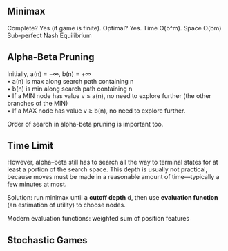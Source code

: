 <h2>Minimax</h2>

Complete? Yes (if game is finite). Optimal? Yes. Time O(b^m). Space O(bm)<br>
Sub-perfect Nash Equilibrium

<h2>Alpha-Beta Pruning</h2>

Initially, a(n) = −∞, b(n) = +∞ <br>
• a(n) is max along search path containing n<br>
• b(n) is min along search path containing n<br>
• If a MIN node has value v ≤ a(n), no need to
explore further (the other branches of the MIN)<br>
• If a MAX node has value v ≥ b(n), no need to
explore further.

Order of search in alpha-beta pruning is important too.

<h2>Time Limit</h2>

However, alpha–beta still has to search all the way
to terminal states for at least a portion of the search space. This depth is usually not practical,
because moves must be made in a reasonable amount of time—typically a few minutes at
most.

Solution: run minimax until a <b>cutoff depth</b> d, then use <b>evaluation function</b> (an estimation of utility) to choose nodes.

Modern evaluation functions: weighted sum of
position features

<h2>Stochastic Games</h2>

